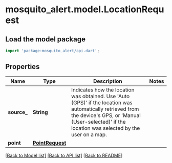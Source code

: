 # mosquito_alert.model.LocationRequest

## Load the model package
```dart
import 'package:mosquito_alert/api.dart';
```

## Properties
Name | Type | Description | Notes
------------ | ------------- | ------------- | -------------
**source_** | **String** | Indicates how the location was obtained. Use 'Auto (GPS)' if the location was automatically retrieved from the device's GPS, or 'Manual (User-selected)' if the location was selected by the user on a map. | 
**point** | [**PointRequest**](PointRequest.md) |  | 

[[Back to Model list]](../README.md#documentation-for-models) [[Back to API list]](../README.md#documentation-for-api-endpoints) [[Back to README]](../README.md)


